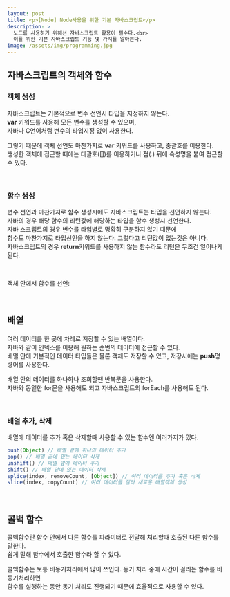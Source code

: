 ```yaml
---
layout: post
title: <p>[Node] Node사용을 위한 기본 자바스크립트</p>
description: >
  노드를 사용하기 위해선 자바스크립트 활용이 필수다.<br> 
  이를 위한 기본 자바스크립트 기능 몇 가지를 알아본다.
image: /assets/img/programming.jpg
---
```

<head>
  <link rel="stylesheet" type="text/css" href="../../assets/css/obsidian.css" />
</head>

<h2>자바스크립트의 객체와 함수</h2>

### 객체 생성

자바스크립트는 기본적으로 변수 선언시 타입을 지정하지 않는다.<br>
**var** 키워드를 사용해 모든 변수를 생성할 수 있으며, <br>
자바나 C언어처럼 변수의 타입지정 없이 사용한다.

그렇기 때문에 객체 선언도 마찬가지로 **var** 키워드를 사용하고, 중괄호를 이용한다.<br>
생성한 객체에 접근할 때에는 대괄호([])를 이용하거나 점(.) 뒤에 속성명을 붙여 접근할 수 있다.

<br>
<script src="https://gist.github.com/po9357/ae647b23f39948db358c9587ad2ce9e7.js"></script>

### 함수 생성

변수 선언과 마찬가지로 함수 생성시에도 자바스크립트는 타입을 선언하지 않는다.<br>
자바의 경우 해당 함수의 리턴값에 해당하는 타입을 함수 생성시 선언한다.<br>
자바 스크립트의 경우 변수를 타입별로 명확히 구분하지 않기 때문에<br>
함수도 마찬가지로 타입선언을 하지 않는다. 그렇다고 리턴값이 없는것은 아니다.<br>
자바스크립트의 경우 **return**키워드를 사용하지 않는 함수라도 리턴은 무조건 일어나게 된다.

<br>
<script src="https://gist.github.com/po9357/31fb1c5906a64ee16bf99ea98345a56f.js"></script>


객체 안에서 함수를 선언: 

<br>
<script src="https://gist.github.com/po9357/458612e94e55f5bf5edd249f7bcd4764.js"></script>



## 배열

여러 데이터를 한 곳에 차례로 저장할 수 있는 배열이다. <br>
자바와 같이 인덱스를 이용해 원하는 순번의 데이터에 접근할 수 있다.<br>
배열 안에 기본적인 데이터 타입들은 물론 객체도 저장할 수 있고, 저장시에는 **push**명령어를 사용한다.

배열 안의 데이터를 하나하나 조회할땐 반복문을 사용한다. <br>
자바와 동일한 for문을 사용해도 되고 자바스크립트의 forEach를 사용해도 된다.

<br>
<script src="https://gist.github.com/po9357/2cdb755a075e1ea8b35b186deafd2f58.js"></script>


### 배열 추가, 삭제

배열에 데이터를 추가 혹은 삭제할때 사용할 수 있는 함수엔 여러가지가 있다.

```javascript
push(Object) // 배열 끝에 하나의 데이터 추가
pop() // 배열 끝에 있는 데이터 삭제
unshift() // 매열 앞에 데이터 추가
shift() // 배열 앞에 있는 데이터 삭제
splice(index, removeCount, [Object]) // 여러 데이터를 추가 혹은 삭제
slice(index, copyCount) // 여러 데이터를 잘라 새로운 배열객체 생성
```

<br>
<script src="https://gist.github.com/po9357/355f29ff8ed40acaf40e06cf281cab24.js"></script>


## 콜백 함수

콜백함수란 함수 안에서 다른 함수를 파라미터로 전달해 처리할때 호출된 다른 함수를 말한다.<br>
쉽게 말해 함수에서 호출한 함수라 할 수 있다.

콜백함수는 보통 비동기처리에서 많이 쓰인다. 동기 처리 중에 시간이 걸리는 함수를 비동기처리하면<br>
함수를 실행하는 동안 동기 처리도 진행되기 때문에 효율적으로 사용할 수 있다.

<br>
<script src="https://gist.github.com/po9357/40762fa15c7546873c052eb9daae2421.js"></script>